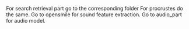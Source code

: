 For search retrieval part go to the corresponding folder
For procrustes do the same.
Go to opensmile for sound feature extraction.
Go to audio_part for audio model.
